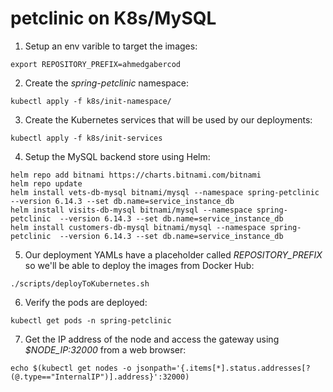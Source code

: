 # petclinic on K8s/MySQL

1. Setup an env varible to target the images:
```
export REPOSITORY_PREFIX=ahmedgabercod
```

2. Create the *spring-petclinic* namespace:
```
kubectl apply -f k8s/init-namespace/
```

3. Create the Kubernetes services that will be used by our deployments:
```
kubectl apply -f k8s/init-services
```

4. Setup the MySQL backend store using Helm:
```
helm repo add bitnami https://charts.bitnami.com/bitnami
helm repo update
helm install vets-db-mysql bitnami/mysql --namespace spring-petclinic --version 6.14.3 --set db.name=service_instance_db
helm install visits-db-mysql bitnami/mysql --namespace spring-petclinic  --version 6.14.3 --set db.name=service_instance_db
helm install customers-db-mysql bitnami/mysql --namespace spring-petclinic  --version 6.14.3 --set db.name=service_instance_db
```

5. Our deployment YAMLs have a placeholder called *REPOSITORY_PREFIX* so we'll be able to deploy the images from Docker Hub:
```
./scripts/deployToKubernetes.sh
```

6. Verify the pods are deployed:
```
kubectl get pods -n spring-petclinic
```

7. Get the IP address of the node and access the gateway using *$NODE_IP:32000* from a web browser:
```
echo $(kubectl get nodes -o jsonpath='{.items[*].status.addresses[?(@.type=="InternalIP")].address}':32000)
```

